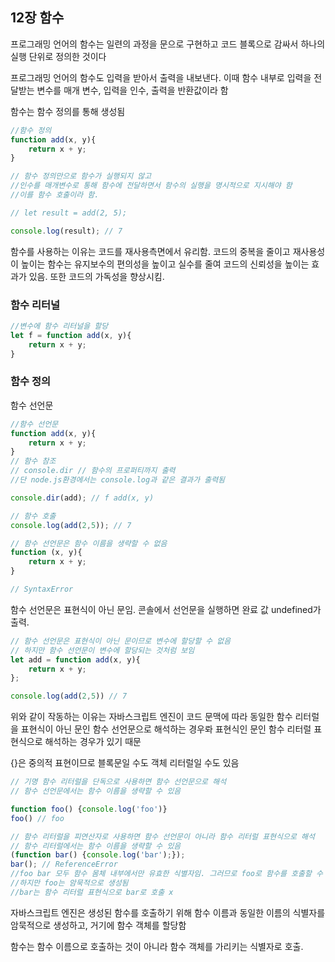 ## 12장 함수

프로그래밍 언어의 함수는 일련의 과정을 문으로 구현하고 코드 블록으로 감싸서 하나의 실행 단위로 정의한 것이다

프로그래밍 언어의 함수도 입력을 받아서 출력을 내보낸다. 이때 함수 내부로 입력을 전달받는 변수를 매개 변수, 입력을 인수, 출력을 반환값이라 함

함수는 함수 정의를 통해 생성됨

```js
//함수 정의
function add(x, y){
    return x + y;
}

// 함수 정의만으로 함수가 실행되지 않고 
//인수를 매개변수로 통해 함수에 전달하면서 함수의 실행을 명시적으로 지시해야 함
//이를 함수 호출이라 함.

// let result = add(2, 5);

console.log(result); // 7
```

함수를 사용하는 이유는 코드를 재사용측면에서 유리함. 코드의 중복을 줄이고 재사용성이 높이는 함수는 유지보수의 편의성을 높이고 실수를 줄여 코드의 신뢰성을 높이는 효과가 있음. 또한 코드의 가독성을 향상시킴.



### 함수 리터널

```js 
//변수에 함수 리터널을 할당
let f = function add(x, y){
    return x + y; 
}
```



### 함수 정의 

함수 선언문

```js
//함수 선언문
function add(x, y){
    return x + y;
}
// 함수 참조
// console.dir // 함수의 프로퍼티까지 출력
//단 node.js환경에서는 console.log과 같은 결과가 출력됨

console.dir(add); // f add(x, y)

// 함수 호출
console.log(add(2,5)); // 7
```



```js
// 함수 선언문은 함수 이름을 생략할 수 없음
function (x, y){
    return x + y;
}

// SyntaxError
```

함수 선언문은 표현식이 아닌 문임. 콘솔에서 선언문을 실행하면 완료 값 undefined가 출력.



```js
// 함수 선언문은 표현식이 아닌 문이므로 변수에 할당할 수 없음
// 하지만 함수 선언문이 변수에 할당되는 것처럼 보임
let add = function add(x, y){
    return x + y;
};

console.log(add(2,5)) // 7
```

위와 같이 작동하는 이유는 자바스크립트 엔진이 코드 문맥에 따라 동일한 함수 리터럴을 표현식이 아닌 문인 함수 선언문으로 해석하는 경우롸 표현식인 문인 함수 리터럴 표현식으로 해석하는 경우가 있기 때문

{}은 중의적 표현이므로 블록문일 수도 객체 리터럴일 수도 있음

```js
// 기명 함수 리터럴을 단독으로 사용하면 함수 선언문으로 해석
// 함수 선언문에서는 함수 이름을 생략할 수 있음

function foo() {console.log('foo')}
foo() // foo

// 함수 리터럴을 피연산자로 사용하면 함수 선언문이 아니라 함수 리터럴 표현식으로 해석
// 함수 리터럴에서는 함수 이름을 생략할 수 있음
(function bar() {console.log('bar');});
bar(); // ReferenceError
//foo bar 모두 함수 몸체 내부에서만 유효한 식별자임. 그러므로 foo로 함수를 호출할 수 없어야 함
//하지만 foo는 암묵적으로 생성됨
//bar는 함수 리터럴 표현식으로 bar로 호출 x
```

자바스크립트 엔진은 생성된 함수를 호출하기 위해 함수 이름과 동일한 이름의 식별자를 암묵적으로 생성하고, 거기에 함수 객체를 할당함

함수는 함수 이름으로 호출하는 것이 아니라 함수 객체를 가리키는 식별자로 호출.

